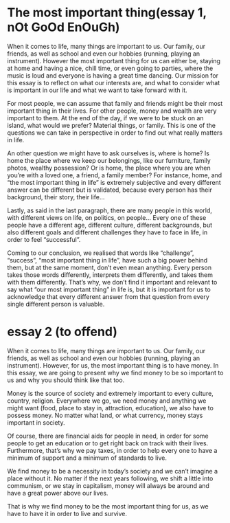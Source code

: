 # The most important thing(essay 1, nOt GoOd EnOuGh)
When it comes to life, many things are important to us. Our family, our friends, as well as school and even our hobbies (running, playing an instrument). However the most important thing for us can either be, staying at home and having a nice, chill time, or even going to parties, where the music is loud and everyone is having a great time dancing. Our mission for this essay is to reflect on what our interests are, and what to consider what is important in our life and what we want to take forward with it.

For most people, we can assume that family and friends might be their most important thing in their lives. For other people, money and wealth are very important to them. At the end of the day, if we were to be stuck on an island, what would we prefer? Material things, or family. This is one of the questions we can take in perspective in order to find out what really matters in life. 

An other question we might have to ask ourselves is, where is home? Is home the place where we keep our belongings, like our furniture, family photos, wealthy possession? Or is home, the place where you are when you’re with a loved one, a friend, a family member? For instance, home, and “the most important thing in life” is extremely subjective and every different answer can be different but is validated, because every person has their background, their story, their life…

Lastly, as said in the last paragraph, there are many people in this world, with different views on life, on politics, on people… Every one of these people have a different age, different culture, different backgrounds, but also different goals and different challenges they have to face in life, in order to feel “successful”.

Coming to our conclusion, we realised that words like “challenge”, “success”, “most important thing in life”, have such a big power behind them, but at the same moment, don’t even mean anything. Every person takes those words differently, interprets them differently, and takes them with them differently. That’s why, we don’t find it important and relevant to say what “our most important thing” in life is, but it is important for us to acknowledge that every different answer from that question from every single different person is valuable. 

# essay 2 (to offend)
When it comes to life, many things are important to us. Our family, our friends, as well as school and even our hobbies (running, playing an instrument). However, for us, the most important thing is to have money. In this essay, we are going to present why we find money to be so important to us and why you should think like that too.

Money is the source of society and extremely important to every culture, country, religion. Everywhere we go, we need money and anything we might want (food, place to stay in, attraction, education), we also have to possess money. No matter what land, or what currency, money stays important in society.

Of course, there are financial aids for people in need, in order for some people to get an education or to get right back on track with their lives. Furthermore, that’s why we pay taxes, in order to help every one to have a minimum of support and a minimum of standards to live.

We find money to be a necessity in today’s society and we can’t imagine a place without it. No matter if the next years following, we shift a little into communism, or we stay in capitalism, money will always be around and have a great power above our lives.

That is why we find money to be the most important thing for us, as we have to have it in order to live and survive. 